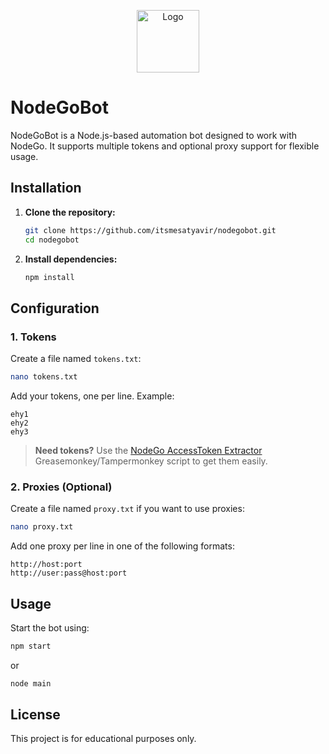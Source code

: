 <p align="center">
  <img src="https://github.com/itsmesatyavir.png" alt="Logo" width="100" />
</p>

# NodeGoBot

NodeGoBot is a Node.js-based automation bot designed to work with NodeGo. It supports multiple tokens and optional proxy support for flexible usage.

## Installation

1. **Clone the repository:**
   ```bash
   git clone https://github.com/itsmesatyavir/nodegobot.git
   cd nodegobot
   ```

2. **Install dependencies:**
   ```bash
   npm install
   ```

## Configuration

### 1. Tokens
Create a file named `tokens.txt`:
```bash
nano tokens.txt
```
Add your tokens, one per line. Example:
```
ehy1
ehy2
ehy3
```

> **Need tokens?** Use the [NodeGo AccessToken Extractor](https://greasyfork.org/en/scripts/535331-nodego-accesstoken-extractor) Greasemonkey/Tampermonkey script to get them easily.

### 2. Proxies (Optional)
Create a file named `proxy.txt` if you want to use proxies:
```bash
nano proxy.txt
```
Add one proxy per line in one of the following formats:
```
http://host:port
http://user:pass@host:port
```

## Usage

Start the bot using:
```bash
npm start
```
or
```bash
node main
```

## License

This project is for educational purposes only.
